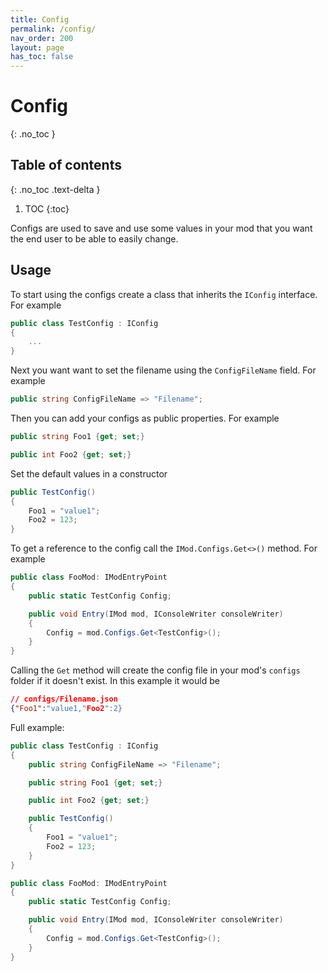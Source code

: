 ```yaml
---
title: Config
permalink: /config/
nav_order: 200
layout: page
has_toc: false
---
```

# Config
{: .no_toc }

## Table of contents
{: .no_toc .text-delta }

1. TOC
{:toc}

Configs are used to save and use some values in your mod that you want the end user to be able to easily change. 

## Usage
To start using the configs create a class that inherits the `IConfig` interface. For example
```csharp
public class TestConfig : IConfig
{
    ...
}
```

Next you want want to set the filename using the `ConfigFileName` field.
For example
```csharp
public string ConfigFileName => "Filename";
```

Then you can add your configs as public properties.
For example
```csharp
public string Foo1 {get; set;}

public int Foo2 {get; set;}
```

Set the default values in a constructor
```csharp
public TestConfig()
{
    Foo1 = "value1";
    Foo2 = 123;
}
```

To get a reference to the config call the `IMod.Configs.Get<>()` method.
For example
```csharp
public class FooMod: IModEntryPoint
{
    public static TestConfig Config;

    public void Entry(IMod mod, IConsoleWriter consoleWriter)
    {
        Config = mod.Configs.Get<TestConfig>();
    }
}
```

Calling the `Get` method will create the config file in your mod's `configs` folder if it doesn't exist. In this example it would be
```json
// configs/Filename.json
{"Foo1":"value1,"Foo2":2}
```

Full example:
```csharp
public class TestConfig : IConfig
{
    public string ConfigFileName => "Filename";

    public string Foo1 {get; set;}

    public int Foo2 {get; set;}

    public TestConfig()
    {
        Foo1 = "value1";
        Foo2 = 123;
    }
}

public class FooMod: IModEntryPoint
{
    public static TestConfig Config;

    public void Entry(IMod mod, IConsoleWriter consoleWriter)
    {
        Config = mod.Configs.Get<TestConfig>();
    }
}
```